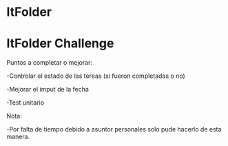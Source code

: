 # ItFolder
# ItFolder Challenge 
Puntos a completar o mejorar:

-Controlar el estado de las tereas (si fueron completadas o no)

-Mejorar  el imput de la fecha

-Test unitario

Nota:

-Por falta de tiempo debido a asuntor personales solo pude hacerlo de esta manera.

